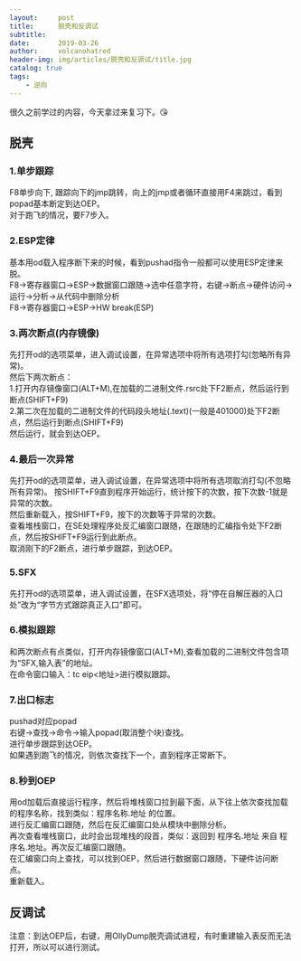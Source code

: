 ```yaml
---
layout:     post
title:      脱壳和反调试
subtitle:   
date:       2019-03-26
author:     volcanohatred
header-img: img/articles/脱壳和反调试/title.jpg
catalog: true
tags:
    - 逆向
---
```


很久之前学过的内容，今天拿过来复习下。😘
## 脱壳
### 1.单步跟踪
F8单步向下, 跟踪向下的jmp跳转，向上的jmp或者循环直接用F4来跳过，看到popad基本断定到达OEP。  
对于跑飞的情况，要F7步入。
### 2.ESP定律
基本用od载入程序断下来的时候，看到pushad指令一般都可以使用ESP定律来脱。  
F8->寄存器窗口->ESP->数据窗口跟随->选中任意字符，右键->断点->硬件访问->运行->分析->从代码中删除分析  
F8->寄存器窗口->ESP->HW break(ESP)
### 3.两次断点(内存镜像)
先打开od的选项菜单，进入调试设置，在异常选项中将所有选项打勾(忽略所有异常)。  
然后下两次断点：  
1.打开内存镜像窗口(ALT+M),在加载的二进制文件.rsrc处下F2断点，然后运行到断点(SHIFT+F9)  
2.第二次在加载的二进制文件的代码段头地址(.text)(一般是401000)处下F2断点，然后运行到断点(SHIFT+F9)  
然后运行，就会到达OEP。
### 4.最后一次异常
先打开od的选项菜单，进入调试设置，在异常选项中将所有选项取消打勾(不忽略所有异常)。
按SHIFT+F9直到程序开始运行，统计按下的次数，按下次数-1就是异常的次数。  
然后重新载入，按SHIFT+F9，按下的次数等于异常的次数。  
查看堆栈窗口，在SE处理程序处反汇编窗口跟随，在跟随的汇编指令处下F2断点，然后按SHIFT+F9运行到此断点。  
取消刚下的F2断点，进行单步跟踪，到达OEP。
### 5.SFX
先打开od的选项菜单，进入调试设置，在SFX选项处，将“停在自解压器的入口处”改为“字节方式跟踪真正入口”即可。
### 6.模拟跟踪
和两次断点有点类似，打开内存镜像窗口(ALT+M),查看加载的二进制文件包含项为“SFX,输入表”的地址。  
在命令窗口输入：tc eip<地址>进行模拟跟踪。
### 7.出口标志
pushad对应popad  
右键->查找->命令->输入popad(取消整个块)查找。  
进行单步跟踪到达OEP。  
如果遇到跑飞的情况，则依次查找下一个，直到程序正常断下。
### 8.秒到OEP
用od加载后直接运行程序，然后将堆栈窗口拉到最下面，从下往上依次查找加载的程序名称，找到类似：程序名称.地址 的位置。  
进行反汇编窗口跟随，然后在反汇编窗口处从模块中删除分析。  
再次查看堆栈窗口，此时会出现堆栈的段首，类似：返回到 程序名.地址 来自 程序名.地址。再次反汇编窗口跟随。  
在汇编窗口向上查找，可以找到OEP，然后进行数据窗口跟随，下硬件访问断点。  
重新载入。

## 反调试






注意：到达OEP后，右键，用OllyDump脱壳调试进程，有时重建输入表反而无法打开，所以可以进行测试。